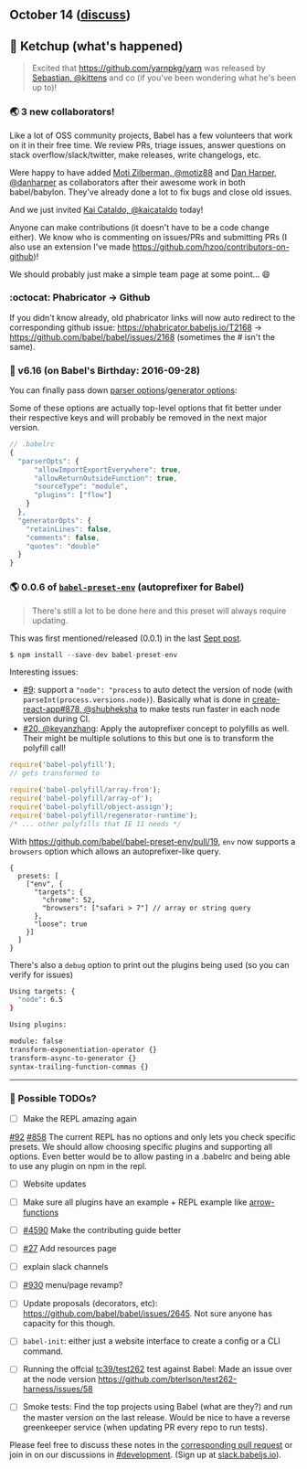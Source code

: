 ## October 14 ([discuss](https://github.com/babel/notes/pull/7))

## :tomato: Ketchup (what's happened)

> Excited that https://github.com/yarnpkg/yarn was released by [Sebastian, @kittens](https://github.com/kittens) and co (if you've been wondering what he's been up to)!

### :earth_asia: 3 new collaborators!

Like a lot of OSS community projects, Babel has a few volunteers that work on it in their free time.
We review PRs, triage issues, answer questions on stack overflow/slack/twitter, make releases, write changelogs, etc.

Were happy to have added [Moti Zilberman, @motiz88](https://github.com/motiz88) and [Dan Harper, @danharper](https://github.com/danharper) as collaborators after their awesome work in both babel/babylon. They've already done a lot to fix bugs and close old issues.

And we just invited [Kai Cataldo, @kaicataldo](https://github.com/kaicataldo) today!

Anyone can make contributions (it doesn't have to be a code change either). We know who is commenting on issues/PRs and submitting PRs (I also use an extension I've made https://github.com/hzoo/contributors-on-github)!

We should probably just make a simple team page at some point... 😄

### :octocat: Phabricator -> Github

If you didn't know already, old phabricator links will now auto redirect to the corresponding github issue: https://phabricator.babeljs.io/T2168 -> https://github.com/babel/babel/issues/2168 (sometimes the # isn't the same).

### :birthday: v6.16 (on Babel's Birthday: 2016-09-28)

You can finally pass down [parser options](https://github.com/babel/babylon#options)/[generator options](https://github.com/babel/babel/tree/master/packages/babel-generator#options):

Some of these options are actually top-level options that fit better under their respective keys and will probably be removed in the next major version.

```js
// .babelrc
{
  "parserOpts": {
      "allowImportExportEverywhere": true,
      "allowReturnOutsideFunction": true,
      "sourceType": "module",
      "plugins": ["flow"]
    }
  },
  "generatorOpts": {
    "retainLines": false,
    "comments": false,
    "quotes": "double"
  }
}
```

### :earth_americas: 0.0.6 of [`babel-preset-env`](https://github.com/babel/babel-preset-env) (autoprefixer for Babel)

> There's still a lot to be done here and this preset will always require updating.

This was first mentioned/released (0.0.1) in the last [Sept post](/2016-09/september-19.md).

```js
$ npm install --save-dev babel-preset-env
```

Interesting issues:

- [#9](https://github.com/babel/babel-preset-env/issues/9): support a `"node": "process` to auto detect the version of node (with `parseInt(process.versions.node)`). Basically what is done in [create-react-app#878, @shubheksha](https://github.com/facebookincubator/create-react-app/pull/878) to make tests run faster in each node version during CI.
- [#20, @keyanzhang](https://github.com/babel/babel-preset-env/issues/20): Apply the autoprefixer concept to polyfills as well. Their might be multiple solutions to this but one is to transform the polyfill call!

```js
require('babel-polyfill');
// gets transformed to

require('babel-polyfill/array-from');
require('babel-polyfill/array-of');
require('babel-polyfill/object-assign');
require('babel-polyfill/regenerator-runtime');
/* ... other polyfills that IE 11 needs */
```

With https://github.com/babel/babel-preset-env/pull/19, `env` now supports a `browsers` option which allows an autoprefixer-like query.

```
{
  presets: [
    ["env", {
      "targets": {
        "chrome": 52,
        "browsers": ["safari > 7"] // array or string query
      },
      "loose": true
    }]
  ]
}
```

There's also a `debug` option to print out the plugins being used (so you can verify for issues)

```bash
Using targets: {
  "node": 6.5
}

Using plugins:

module: false
transform-exponentiation-operator {}
transform-async-to-generator {}
syntax-trailing-function-commas {}
```

---

### :memo: Possible TODOs?

- [ ] Make the REPL amazing again

[#92](https://github.com/babel/babel.github.io/issues/92) [#858](https://github.com/babel/babel.github.io/issues/858) The current REPL has no options and only lets you check specific presets. We should allow choosing specific plugins and supporting all options. Even better would be to allow pasting in a .babelrc and being able to use any plugin on npm in the repl.

- [ ] Website updates
 - [ ] Make sure all plugins have an example + REPL example like [arrow-functions](http://babeljs.io/docs/plugins/transform-es2015-arrow-functions/)
 - [ ] [#4590](https://github.com/babel/babel/issues/4590) Make the contributing guide better
 - [ ] [#27](https://github.com/babel/babel.github.io/issues/27) Add resources page
 - [ ] explain slack channels
 - [ ] [#930](https://github.com/babel/babel.github.io/issues/930) menu/page revamp?

- [ ] Update proposals (decorators, etc): https://github.com/babel/babel/issues/2645. Not sure anyone has capacity for this though.
- [ ] `babel-init`: either just a website interface to create a config or a CLI command.
- [ ] Running the offcial [tc39/test262](https://github.com/tc39/test262) test against Babel: Made an issue over at the node version https://github.com/bterlson/test262-harness/issues/58
- [ ] Smoke tests: Find the top projects using Babel (what are they?) and run the master version on the last release. Would be nice to have a reverse greenkeeper service (when updating PR every repo to run tests).

Please feel free to discuss these notes in the [corresponding pull request](https://github.com/babel/notes/pull/6) or join in on our discussions in [#development](https://babeljs.slack.com/messages/development). (Sign up at [slack.babeljs.io](https://slack.babeljs.io/)).
